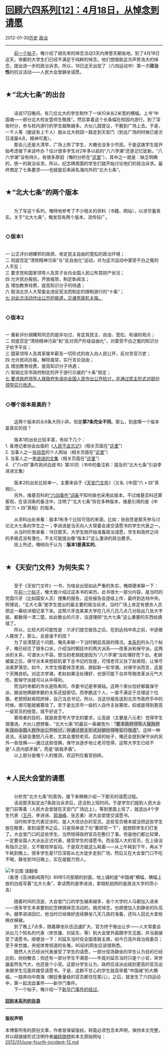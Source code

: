 <!DOCTYPE html>
<html xmlns="http://www.w3.org/1999/xhtml" xml:lang="zh-CN">
<head>
<meta http-equiv="Content-Type" content="text/html; charset=utf-8" />
<meta name="generator" content="Python script by program.think@gmail.com" />
<meta name="provider" content="program-think.blogspot.com" />
<link type="text/css" rel="stylesheet" href="../../css/program-think.css" />
<title>回顾六四系列[12]：4月18日，从悼念到请愿 - 编程随想的博客</title>
</head>
<body>
<div id="main" style="width:100%;">
<h1><a href="../../index.md" title="回到首页">回顾六四系列[12]：4月18日，从悼念到请愿</a></h1>
<div class="post-info"><span class="date-header">2012-01-30</span><a href="../../tags/E58E86E58FB2.md" class="tag">历史</a> <a href="../../tags/E694BFE6B2BB.md" class="tag">政治</a> </div>
<hr>
<div class="post">
&#12288;&#12288;<a href="../../2012/01/june-fourth-incident-11.md">前一个帖子</a>，俺介绍了胡先帝的悼念活动3天内席卷天朝各地。到了4月18日这天，帝都的大学生们已经不满足于纯粹的悼念。他们想借助这次声势浩大的悼念，提出进一步的政治诉求。所以，18日这天出现了（六四运动中）第一次<b>政治性</b>的抗议活动——人民大会堂静坐请愿。<a name='more'></a><!--program-think--><br /><br /><h2>★“北大七条”的出台</h2><br />&#12288;&#12288;话说17日晚间，有几位北大的学生制作了一块10米长2米宽的横幅，上书“中国魂——部分北大校友暨师生敬挽”。然后拿着这个长条幅在校园内游行。到了深夜时分，参与校内游行的学生越聚越多。大伙儿就提议，干脆到广场上去。于是，一干人等（据说有上千人）就从北大校园一路走到天安门（到达广场的时候已是次日凌晨4点，精神可嘉）。<br />&#12288;&#12288;那会儿还是大清早，广场上除了学生，大概也没多少市民。于是这拨学生就开始考虑接下来该咋办？估计很多学生对2年多以前的“八六学潮”还是记忆犹新。“八六学潮”没有持久，有很多原因（俺的分析在“<a href="../../2011/09/june-fourth-incident-6.md">这里</a>”），其中之一就是：缺乏明确的，统一的政治诉求。所以，纪念碑周围的学生们就开始讨论他们的政治诉求。最终商定了七条要求——也就是后来闻名海内外的“北大七条”。<br /><br /><h2>★“北大七条”的两个版本</h2><br />&#12288;&#12288;为了写这个系列，俺特地参考了不少相关的资料（书籍、网站），以求尽量真实。关于“北大七条”，俺发现有两个版本，流传较广。<br /><br /><h3>◇版本1</h3><br />一 公正评价胡耀邦的政绩，肯定民主自由的宽松的政治环境；<br />二 彻底否定“清除精神污染”与“反自由化”运动，并为这次运动中蒙受不白之冤的人平反； <br />三 要求党和国家领导人及其子女向全国人民公布其财产状况；<br />四 允许民办报纸，开放报禁，制定新闻法；<br />五 增加教育经费，提高知识分子的待遇；<br />六 取消北京人大常委会违反宪法而制定的限制游行的“十条”；<br /><u>七 对此次活动作出公开的报道，见诸党政机关报。</u><br /><br /><h3>◇版本2</h3><br />一 重新评价胡耀邦同志的是非功过，肯定其民主、自由、宽松、和谐的观点； <br />二 彻底否定“清除精神污染”和“反对资产阶级自由化”，对蒙受不白之冤的知识分子给予平反； <br />三 国家领导人及其家属年薪及一切形式的收入向人民公开，反对贪官污吏； <br />四 允许民间办报，解除报禁，实行言论自由； <br />五 增加教育经费，提高知识分子待遇；<br />六 取销北京市政府制定的开于游行示威的“十条”规定； <br /><u>七 要求政府领导人就政府失误向全国人民作出公开检讨，并通过民主形式对部份领导实行改选。</u><br /><br /><h3>◇哪个版本是真的？</h3><br />&#12288;&#12288;这两个版本的头6条大同小异。但是<b>第7条完全不同</b>。那么，到底哪一个版本是真实的捏？<br /><br />&#12288;&#12288;版本1的出处比较丰富，有如下几个：<br />1. 香港记者协会出版的《<a href="https://zh.wikipedia.org/wiki/%E4%BA%BA%E6%B0%91%E4%B8%8D%E6%9C%83%E5%BF%98%E8%A8%98" target="_blank" rel="nofollow">人民不会忘记</a>》（相关页面在“<a href="http://1989report.hkja.org.hk/site/portal/Site.aspx?id=A27-41" target="_blank" rel="nofollow">这里</a>”）<br />2. 当事人之一<a href="https://zh.wikipedia.org/wiki/%E5%BC%A0%E4%BC%AF%E7%AC%A0" target="_blank" rel="nofollow">张伯笠</a>的个人网站（相关页面在“<a href="http://www.zhangboli.net/books/fugitive_gb/fugi-06.htm" target="_blank" rel="nofollow">这里</a>”）<br />3. 当事人之一<a href="http://blog.boxun.com/hero/lijj" target="_blank" rel="nofollow">李进进的文集</a>（相关页面在"<a href="http://blog.boxun.com/hero/lijj/4_2.shtml" target="_blank" rel="nofollow">这里</a>"）<br />4. 《“六•四”事件民间白皮书》第30页（书中的备注称：提及的“北大七条”引自李进进文集）<br /><br />&#12288;&#12288;版本2的出处比较单一，主要来自于《<a href="http://zh.wikipedia.org/wiki/%E5%A4%A9%E5%AE%89%E9%96%80%E6%96%87%E4%BB%B6" target="_blank" rel="nofollow">天安门文件</a>》（又名《中国“六 • 四”真相》）。<br />&#12288;&#12288;另外，维基百科的<a href="https://zh.wikipedia.org/wiki/%E5%85%AD%E5%9B%9B%E4%BA%8B%E4%BB%B6" target="_blank" rel="nofollow">“六四事件”词条</a>不知何故也采用此版本。不过维基百科还算客观，在该词条的备注中，注明了“北大七条”存在多种版本，维基引用的是《中国“六 • 四”真相》的版本。<br /><br />&#12288;&#12288;从资料出处来看：版本1有多个比较可信的来源。比如：张伯笠是那天参与讨论北大七条的学生之一；李进进是当天向人大常委会递交请愿书的学生代表之一。<br />&#12288;&#12288;从当时形势来看：18日那天，大学生刚开始准备政治请愿，学生和政府之间的矛盾还没有激化，不太可能提出像“版本2”这么激进的政治要求。<br />&#12288;&#12288;综上所述，俺倾向于认为：<b>版本1是真实的</b>。<br /><br /><h2>★《天安门文件》为何失实？</h2><br />&#12288;&#12288;至于《天安门文件》一书，为啥会出现如此严重的失实，俺顺便来聊一下：<br />&#12288;&#12288;在<a href="../../2012/01/june-fourth-incident-11.md">前一个帖子</a>，俺大致介绍过这本书的来历。此书很大一部分内容，是当时的党国爪牙（比如国安人员）搜集的报告，这些报告会逐级上传，最终到达裆中央。照理说，“北大七条”是学生提出的最主要的政治诉求，当时广场上肯定有便衣人员把这一幕给详细记录下来。这帮爪牙连某某大学在几月几日几点几分贴出几张大字报，都数得一清二楚。如此敬业的爪牙，没道理把“北大七条”这么重要的东西给搞错了。<br />&#12288;&#12288;所以，比较大的可能性是：爪牙们提交报告之后，在到达裆中央之前，中途被人篡改了。那么，会是谁干的捏？<br />&#12288;&#12288;为了说清楚这个问题，俺先来聊一下当时朝廷高层的情况。<a href="../../2011/06/june-fourth-incident-0.md">本系列</a>的头几个帖子，俺已经花了很多口水，介绍当时朝廷中的两大派系——改革派和保守派。这两派的关系，可谓水火不容。想当初老胡就是因为“八六学潮”没处理好而下台。老胡被废之后，保守派本来想趁机拿下总书记的宝座，可惜老邓又扶了赵紫阳，让保守派美梦落空。如今，大学生借着悼念老胡，掀起新一轮学潮。对保守派而言，这是个天赐良机。对这次学潮，老赵如果没处理好，也很可能下台并导致改革派元气大伤，那保守派就可以从中得利。<br />&#12288;&#12288;而当时帝都的市长是陈希同，市委书记是李锡铭。这两个家伙恰好都属保守派，据说他俩跟李鹏的关系还挺密切。而李鹏这个人，一直不满足于总理这个位置，老想把赵紫阳挤掉，自己当总书记。所以，当这份报告送到北京市政府手中的时候，很可能就被篡改了。至于是北京市一级的人自作主张篡改，抑或是得到更高一级官员的授意，就不好说了。<br />&#12288;&#12288;篡改者的目的，就是故意夸大学生的要求，让高层（主要是八元老）觉得学生很激进。大伙儿想想看，“北大七条”的最后一条被改为：<q style="background-color:#DDD;">要求政府领导人就政府失误向全国人民作出公开检讨，并通过民主形式对部份领导实行改选</q>。这样一种说法，无疑会激怒八元老，尤其会激怒老邓。后续的帖子，俺还会提到保守派的另外一些伎俩——通过这些伎俩，保守派逐步地让老邓觉得，这帮大学生已经不是“人民内部矛盾”，而是“敌我矛盾”。<br />&#12288;&#12288;以上部分是俺个人的推测，欢迎列位看官拍砖。<br /><br /><h2>★人民大会堂的请愿</h2><br />&#12288;&#12288;分析完“北大七条”的真伪，接下来稍微介绍一下那天的请愿过程。<br />&#12288;&#12288;话说那天拟定出7条政治诉求后，还没到上班时间。于是学生们就到人民大会堂门前等着（人民大会堂就在天安门广场边上）。等到里面上班了，就选出4个学生代表（<a href="https://zh.wikipedia.org/wiki/%E7%8E%8B%E4%B8%B9" target="_blank" rel="nofollow">王丹</a>、李进进、<a href="https://zh.wikipedia.org/wiki/%E9%83%AD%E6%B5%B7%E5%B3%B0" target="_blank" rel="nofollow">郭海峰</a>、张志勇）进大会堂提交请愿书。<br />&#12288;&#12288;当时和学生代表交涉的，是人大信访办的官员。这些官员根本就没把这些学生放在眼里，拿到请愿书之后，只是简单说了句“要研究一下”，就想把学生们打发了。大会堂门口的这些学生，当然晓得政府官员在敷衍了事。但是他们都比较犟，一定要全国人大派出正式代表，接受学生的请愿书。而全国人大的官员，在上级没有指示之前，又不敢轻举妄动。于是双方就这么耗着——从上午耗到下午，再从下午耗到晚上。很多学生是17日深夜从北大徒步走到广场，然后又在大会堂门口不吃不喝，静坐到18日晚上，实在是毅力惊人。<br /><br /><img src="../../images/2012/01/OgAAAEv1nODTtZK1BJq2hiN7LfZ3h7cU7VZIB3uOs4AP_ytt0e0c8prYLBEsx-TV-3g2cd1FemF4Gie2PXUmJTX0ZNcA15jOjLhBbuv80kDeONFDho879JtFNK7Y" alt="不见图 请翻墙"><br />（香港《亚洲新闻周刊》89年5月那期的封面，地上铺的是"中国魂"横幅，横幅上放的白纸写着“北大七条”，拿话筒的是李进进，拿相机拍照的是政法大学的项小吉）<br /><br />&#12288;&#12288;随着时间的流逝，大会堂门口的学生越来越多，各个大学的人马都加入进来——很多学生本来要到纪念碑搞悼念活动的。搞完悼念，也顺便加入到静坐的队伍中。据李进进回忆，他当时已经做好连续静坐几天几夜的准备，还叫人回北大拿些棉衣棉被。<br />&#12288;&#12288;到了晚上7点多，随着静坐队伍迅速扩大，官方终于做出让步——人大常委会派出几个知名的代表（宋世雄、刘延东、等）到大会堂外面跟学生见面，并当面接受了请愿书。顺便说一下：刘延东当时任全国青联主席，如今已高升政治局委员；至于宋世雄，央视体育频道的名嘴，90前的网友应该很熟悉。<br />&#12288;&#12288;既然人大已经派代表接受了学生的请愿，一部分现场静坐的学生认为目的已经达到，纷纷散去；但还有一部分学生不满意——毕竟刘延东当时只是个小官，宋世雄虽然名气大，也还是个小官。这部分学生认为，政府应该派出级别更高的官员出来跟学生见面并接受请愿书。于是，这群不甘心的学生就高举着“中国魂”的大横幅，一路奔向中南海（朝廷重量级的官员都住在那儿）。之后，就发生了六四运动中，第一起流血事件——新华门事件。<br />&#12288;&#12288;下一个帖子，俺介绍一下<a href="../../2012/02/june-fourth-incident-13.md">新华门事件的经过</a>。<br /><br /><a href="../../2011/06/june-fourth-incident-0.md#index"><b>回到本系列的目录</b></a><div class="blogger-post-footer">
</div>
<hr>
<div class="copyright">
<h4>版权声明</h4>
本博客所有的原创文章，作者皆保留版权。转载必须包含本声明，保持本文完整，并以超链接形式注明作者<a href="mailto:program.think@gmail.com">编程随想</a>和本文原始网址：<br>
<a href="2012/01/june-fourth-incident-12.md">2012/01/june-fourth-incident-12.md</a>
</div>
</div>
</body>
</html>
